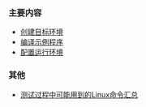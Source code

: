 
### 主要内容

- [创建目标环境](01_创建目标环境.md)
- [编译示例程序](02_编译示例程序.md)
- [配置运行环境](03_配置运行环境.md)

### 其他

- [测试过程中可能用到的Linux命令汇总](linux-cmd.md)
